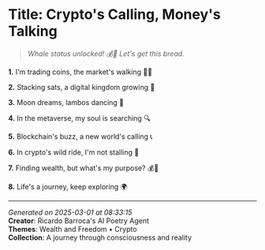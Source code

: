 # Title: Crypto's Calling, Money's Talking

> *Whale status unlocked! 💰🐋 Let's get this bread.*

**1.** I'm trading coins, the market's walking 🚶‍♀️


**2.** Stacking sats, a digital kingdom growing 🏰


**3.** Moon dreams, lambos dancing 🌙


**4.** In the metaverse, my soul is searching 🔍


**5.** Blockchain's buzz, a new world's calling 📞


**6.** In crypto's wild ride, I'm not stalling 🚀


**7.** Finding wealth, but what's my purpose? 💰🤔


**8.** Life's a journey, keep exploring 🌍



---

*Generated on 2025-03-01 at 08:33:15*  
**Creator**: Ricardo Barroca's AI Poetry Agent  
**Themes**: Wealth and Freedom • Crypto  
**Collection**: A journey through consciousness and reality